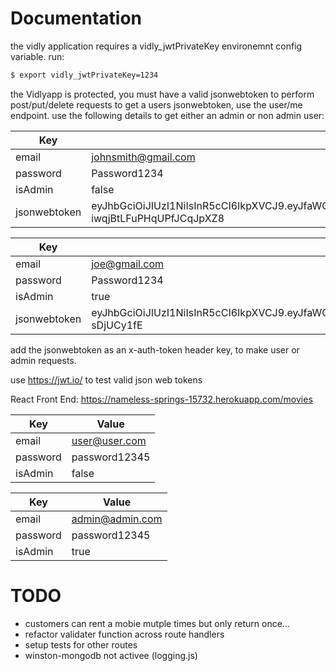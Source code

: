 # Documentation 

the vidly application requires a vidly_jwtPrivateKey environemnt config variable. run:

```sh
$ export vidly_jwtPrivateKey=1234
```

the Vidlyapp is protected, you must have a valid jsonwebtoken to perform post/put/delete requests
to get a users jsonwebtoken, use the user/me endpoint. use the following details to get either an admin or non admin user:

| Key | Value |
| ------ | ------ |
| email | johnsmith@gmail.com |
| password | Password1234 |
| isAdmin | false |
| jsonwebtoken | eyJhbGciOiJIUzI1NiIsInR5cCI6IkpXVCJ9.eyJfaWQiOiI1ZGI0MTk2OGNhNzc2OTE3NzhhNGIxZTMiLCJpc0FkbWluIjpmYWxzZSwiaWF0IjoxNTcyMTAyOTU4fQ.lg69Btu39DtzhNS7QGN-iwqjBtLFuPHqUPfJCqJpXZ8 |

| Key | Value |
| ------ | ------ |
| email | joe@gmail.com |
| password | Password1234 |
| isAdmin | true |
| jsonwebtoken | eyJhbGciOiJIUzI1NiIsInR5cCI6IkpXVCJ9.eyJfaWQiOiI1ZGI0NWRkMmU2ODE0MTFmMWFlN2Q2ZjciLCJpYXQiOjE1NzIxMDE1ODZ9.Az1SaxD3UGpYRvbZ7SfwQf7UwOl53VY1D-sDjUCy1fE |

add the jsonwebtoken as an x-auth-token header key, to make user or admin requests.

use https://jwt.io/ to test valid json web tokens



React Front End: https://nameless-springs-15732.herokuapp.com/movies

| Key | Value |
| ------ | ------ |
| email | user@user.com |
| password | password12345 |
| isAdmin | false |

| Key | Value |
| ------ | ------ |
| email | admin@admin.com |
| password | password12345 |
| isAdmin | true |


# TODO

  - customers can rent a mobie mutple times but only return once...
  - refactor validater function across route handlers
  - setup tests for other routes
  - winston-mongodb not activee (logging.js)

